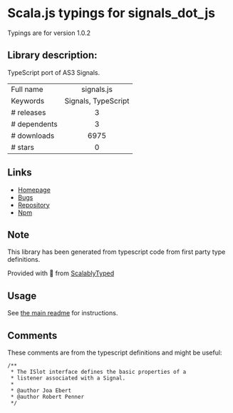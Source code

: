 
# Scala.js typings for signals_dot_js

Typings are for version 1.0.2

## Library description:
TypeScript port of AS3 Signals.

|                    |                 |
| ------------------ | :-------------: |
| Full name          | signals.js |
| Keywords           | Signals, TypeScript |
| # releases         | 3 |
| # dependents       | 3 |
| # downloads        | 6975 |
| # stars            | 0 |

## Links
- [Homepage](https://github.com/GoodgameStudios/SignalsJS#readme)
- [Bugs](https://github.com/GoodgameStudios/SignalsJS/issues)
- [Repository](https://github.com/GoodgameStudios/SignalsJS)
- [Npm](https://www.npmjs.com/package/signals.js)
    


## Note
This library has been generated from typescript code from first party type definitions.

Provided with :purple_heart: from [ScalablyTyped](https://github.com/oyvindberg/ScalablyTyped)

## Usage
See [the main readme](../../readme.md) for instructions.

## Comments

These comments are from the typescript definitions and might be useful:
```
/**
 * The ISlot interface defines the basic properties of a
 * listener associated with a Signal.
 *
 * @author Joa Ebert
 * @author Robert Penner
 */

```

